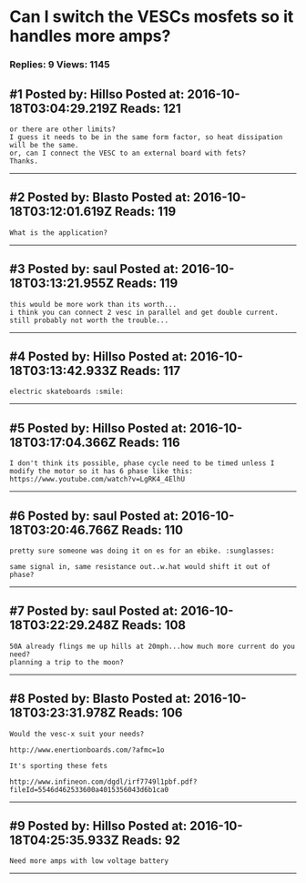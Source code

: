 # Can I switch the VESCs mosfets so it handles more amps?

### Replies: 9 Views: 1145

## \#1 Posted by: Hillso Posted at: 2016-10-18T03:04:29.219Z Reads: 121

```
or there are other limits?
I guess it needs to be in the same form factor, so heat dissipation will be the same.
or, can I connect the VESC to an external board with fets?
Thanks.
```

---
## \#2 Posted by: Blasto Posted at: 2016-10-18T03:12:01.619Z Reads: 119

```
What is the application?
```

---
## \#3 Posted by: saul Posted at: 2016-10-18T03:13:21.955Z Reads: 119

```
this would be more work than its worth...
i think you can connect 2 vesc in parallel and get double current. still probably not worth the trouble...
```

---
## \#4 Posted by: Hillso Posted at: 2016-10-18T03:13:42.933Z Reads: 117

```
electric skateboards :smile:
```

---
## \#5 Posted by: Hillso Posted at: 2016-10-18T03:17:04.366Z Reads: 116

```
I don't think its possible, phase cycle need to be timed unless I modify the motor so it has 6 phase like this:
https://www.youtube.com/watch?v=LgRK4_4ElhU
```

---
## \#6 Posted by: saul Posted at: 2016-10-18T03:20:46.766Z Reads: 110

```
pretty sure someone was doing it on es for an ebike. :sunglasses:

same signal in, same resistance out..w.hat would shift it out of phase?
```

---
## \#7 Posted by: saul Posted at: 2016-10-18T03:22:29.248Z Reads: 108

```
50A already flings me up hills at 20mph...how much more current do you need? 
planning a trip to the moon?
```

---
## \#8 Posted by: Blasto Posted at: 2016-10-18T03:23:31.978Z Reads: 106

```
Would the vesc-x suit your needs?

http://www.enertionboards.com/?afmc=1o

It's sporting these fets

http://www.infineon.com/dgdl/irf7749l1pbf.pdf?fileId=5546d462533600a4015356043d6b1ca0
```

---
## \#9 Posted by: Hillso Posted at: 2016-10-18T04:25:35.933Z Reads: 92

```
Need more amps with low voltage battery
```

---
